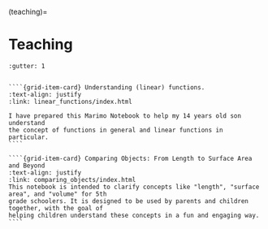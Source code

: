 (teaching)=

# Teaching

`````{grid} 1
:gutter: 1


````{grid-item-card} Understanding (linear) functions.
:text-align: justify
:link: linear_functions/index.html

I have prepared this Marimo Notebook to help my 14 years old son understand
the concept of functions in general and linear functions in particular.
````

````{grid-item-card} Comparing Objects: From Length to Surface Area and Beyond
:text-align: justify
:link: comparing_objects/index.html
This notebook is intended to clarify concepts like "length", "surface area", and "volume" for 5th
grade schoolers. It is designed to be used by parents and children together, with the goal of
helping children understand these concepts in a fun and engaging way.
````

`````
